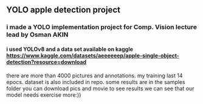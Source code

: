 ## YOLO apple detection project
### i made a YOLO implementation project for Comp. Vision lecture lead by Osman AKIN 

#### i used YOLOv8 and a data set available on kaggle https://www.kaggle.com/datasets/aeeeeeep/apple-single-object-detection?resource=download
there are more than 4000 pictures and annotations.
my training last 14 epocs. dataset is also included in repo.
some results are in the samples folder
you can download pics and movie to see results
we can see that our model needs exercise more:))
